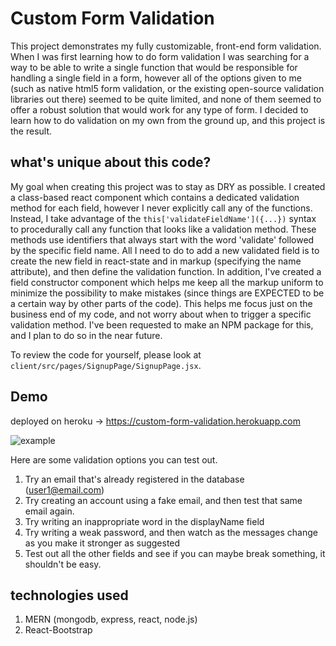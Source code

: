 # Custom Form Validation  

This project demonstrates my fully customizable, front-end form validation. When I was first learning how to do form validation I was searching for a way to be able to write a single function that would be responsible for handling a single field in a form, however all of the options given to me (such as native html5 form validation, or the existing open-source validation libraries out there) seemed to be quite limited, and none of them seemed to offer a robust solution that would work for any type of form. I decided to learn how to do validation on my own from the ground up, and this project is the result.

## what's unique about this code?

My goal when creating this project was to stay as DRY as possible. I created a class-based react component which contains a dedicated validation method for each field, however I never explicitly call any of the functions. Instead, I take advantage of the `this['validateFieldName']({...})` syntax to procedurally call any function that looks like a validation method. These methods use identifiers that always start with the word 'validate' followed by the specific field name. All I need to do to add a new validated field is to create the new field in react-state and in markup (specifying the name attribute), and then define the validation function. In addition, I've created a field constructor component which helps me keep all the markup uniform to minimize the possibility to make mistakes (since things are EXPECTED to be a certain way by other parts of the code). This helps me focus just on the business end of my code, and not worry about when to trigger a specific validation method. I've been requested to make an NPM package for this, and I plan to do so in the near future.

To review the code for yourself, please look at `client/src/pages/SignupPage/SignupPage.jsx`.

## Demo
deployed on heroku -> https://custom-form-validation.herokuapp.com

![example](https://i.imgur.com/aU0Osy0.png)

Here are some validation options you can test out.  
1. Try an email that's already registered in the database (user1@email.com)
1. Try creating an account using a fake email, and then test that same email again.
1. Try writing an inappropriate word in the displayName field
1. Try writing a weak password, and then watch as the messages change as you make it stronger as suggested
1. Test out all the other fields and see if you can maybe break something, it shouldn't be easy.

## technologies used

1. MERN (mongodb, express, react, node.js)
2. React-Bootstrap